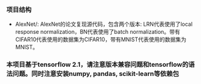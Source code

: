 ### 项目结构

- AlexNet/: AlexNet的论文复现源代码，包含两个版本: LRN代表使用了local response normalization，BN代表使用了batch normalization。带有CIFAR10代表使用的数据集为CIFAR10，带有MNIST代表使用的数据集为MNIST。

### 本项目基于tensorflow 2.1，请注意版本兼容问题和tensorflow的语法问题。同时注意安装numpy, pandas, scikit-learn等依赖包
